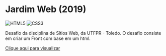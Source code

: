 # **Jardim Web (2019)**

![HTML5](https://img.shields.io/badge/html5-%23E34F26.svg?style=for-the-badge&logo=html5&logoColor=white)
![CSS3](https://img.shields.io/badge/css3-%231572B6.svg?style=for-the-badge&logo=css3&logoColor=white)

Desafio da disciplina de Sítios Web, da UTFPR - Toledo.
O desafio consiste em criar um Front com base em um html.

[Clique aqui para visualizar](https://43d.github.io/jardim/)
